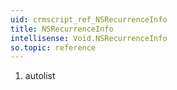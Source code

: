 ```yaml
---
uid: crmscript_ref_NSRecurrenceInfo
title: NSRecurrenceInfo
intellisense: Void.NSRecurrenceInfo
so.topic: reference
---
```







1. autolist

